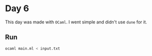 # Day 6

This day was made with `OCaml`. I went simple and didn't use `dune` for it.

## Run

```bash
ocaml main.ml < input.txt
```
